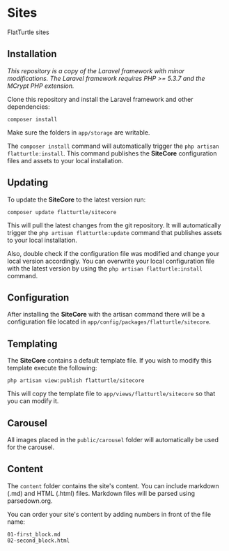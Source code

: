 Sites
=====

FlatTurtle sites

Installation
------------

*This repository is a copy of the Laravel framework with minor modifications. The Laravel framework requires PHP >= 5.3.7 and the MCrypt PHP extension.*

Clone this repository and install the Laravel framework and other dependencies:

	composer install

Make sure the folders in `app/storage` are writable.

The `composer install` command will automatically trigger the `php artisan flatturtle:install`. This command publishes the **SiteCore** configuration files and assets to your local installation.

Updating
--------

To update the **SiteCore** to the latest version run:

	composer update flatturtle/sitecore

This will pull the latest changes from the git repository. It will automatically trigger the `php artisan flatturtle:update` command that publishes assets to your local installation.

Also, double check if the configuration file was modified and change your local version accordingly. You can overwrite your local configuration file with the latest version by using the `php artisan flatturtle:install` command.

Configuration
-------------

After installing the **SiteCore** with the artisan command there will be a configuration file located in `app/config/packages/flatturtle/sitecore`.

Templating
----------

The **SiteCore** contains a default template file. If you wish to modify this template execute the following:

	php artisan view:publish flatturtle/sitecore

This will copy the template file to `app/views/flatturtle/sitecore` so that you can modify it.

Carousel
--------

All images placed in the `public/carousel` folder will automatically be used for the carousel.

Content
-------

The `content` folder contains the site's content. You can include markdown (.md) and HTML (.html) files. Markdown files will be parsed using parsedown.org.

You can order your site's content by adding numbers in front of the file name:

	01-first_block.md
	02-second_block.html
